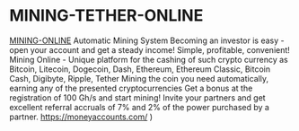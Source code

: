 #  MINING-TETHER-ONLINE

[MINING-ONLINE](https://moneyaccounts.com/)
Automatic Mining System Becoming an investor is easy - open your account and get a steady income! Simple, profitable, convenient! Mining Online - Unique platform for the cashing of such crypto currency as Bitcoin, Litecoin, Dogecoin, Dash, Ethereum, Ethereum Classic, Bitcoin Cash, Digibyte, Ripple, Tether  Mining the coin you need automatically, earning any of the presented cryptocurrencies  Get a bonus at the registration of 100 Gh/s and start mining! Invite your partners and get excellent referral accruals of 7% and 2% of the power purchased by a partner.
https://moneyaccounts.com/ )
